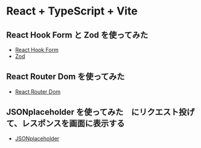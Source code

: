 # React + TypeScript + Vite

## React Hook Form と Zod を使ってみた

- [React Hook Form](https://react-hook-form.com/get-started)
- [Zod](https://zod.dev/)

## React Router Dom を使ってみた

- [React Router Dom](https://reactrouter.com/en/main)

## JSONplaceholder を使ってみた　にリクエスト投げて、レスポンスを画面に表示する

- [JSONplaceholder](https://jsonplaceholder.typicode.com/)
